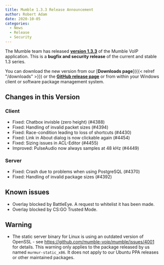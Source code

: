 ```yaml
---
title: Mumble 1.3.3 Release Announcement
author: Robert Adam
date: 2020-10-05
categories:
  - News
  - Release
  - Security
---
```

The Mumble team has released [**version 1.3.3**](https://github.com/mumble-voip/mumble/releases/tag/1.3.3) of the Mumble VoIP application. This is a
**bugfix and security release** of the current and stable 1.3 series.

You can download the new version from our [**Downloads page**]({{< relref "/downloads" >}}) or the
[**GitHub release page**](https://github.com/mumble-voip/mumble/releases/tag/1.3.3) or from within your Windows client or software package management
system.

<!--more-->

## Changes in this Version

### Client

- Fixed: Chatbox invisble (zero height) (#4388)
- Fixed: Handling of invalid packet sizes (#4394)
- Fixed: Race-condition leading to loss of shortcuts (#4430)
- Fixed: Link in About dialog is now clickable again (#4454)
- Fixed: Sizing issues in ACL-Editor (#4455)
- Improved: PulseAudio now always samples at 48 kHz (#4449)

### Server

- Fixed: Crash due to problems when using PostgreSQL (#4370)
- Fixed: Handling of invalid package sizes (#4392) 

## Known issues

- Overlay blocked by BattleEye. A request to whitelist it has been made.
- Overlay blocked by CS:GO Trusted Mode.

## Warning

- The static server binary for Linux is using an outdated version of OpenSSL - see https://github.com/mumble-voip/mumble/issues/4001 for details. This warning only applies to the package released by us named  `murmur-static_x86`. It does not apply to our Ubuntu PPA releases or other maintained packages.
